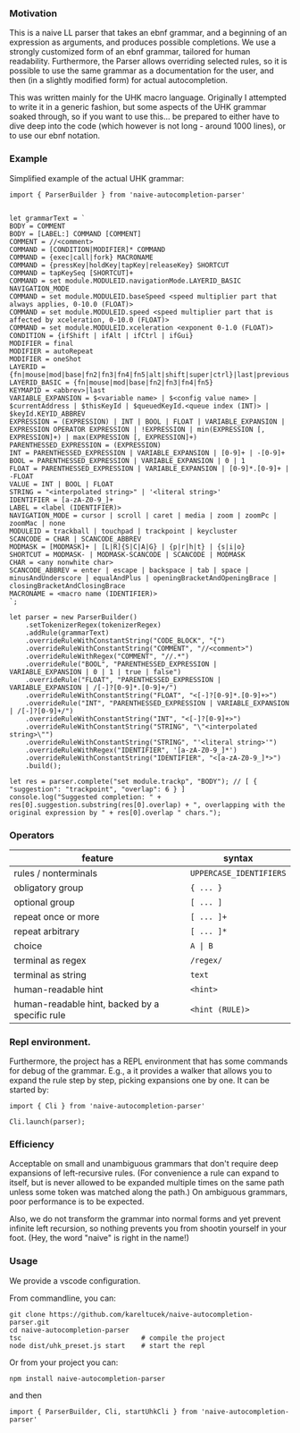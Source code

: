 ### Motivation
This is a naive LL parser that takes an ebnf grammar, and a beginning of an expression as arguments, and produces possible completions. We use a strongly customized form of an ebnf grammar, tailored for human readability. Furthermore, the Parser allows overriding selected rules, so it is possible to use the same grammar as a documentation for the user, and then (in a slightly modified form) for actual autocompletion. 

This was written mainly for the UHK macro language. Originally I attempted to write it in a generic fashion, but some aspects of the UHK grammar soaked through, so if you want to use this... be prepared to either have to dive deep into the code (which however is not long - around 1000 lines), or to use our ebnf notation.

### Example

Simplified example of the actual UHK grammar:

```
import { ParserBuilder } from 'naive-autocompletion-parser'


let grammarText = `
BODY = COMMENT
BODY = [LABEL:] COMMAND [COMMENT]
COMMENT = //<comment>
COMMAND = [CONDITION|MODIFIER]* COMMAND
COMMAND = {exec|call|fork} MACRONAME
COMMAND = {pressKey|holdKey|tapKey|releaseKey} SHORTCUT
COMMAND = tapKeySeq [SHORTCUT]+
COMMAND = set module.MODULEID.navigationMode.LAYERID_BASIC NAVIGATION_MODE
COMMAND = set module.MODULEID.baseSpeed <speed multiplier part that always applies, 0-10.0 (FLOAT)>
COMMAND = set module.MODULEID.speed <speed multiplier part that is affected by xceleration, 0-10.0 (FLOAT)>
COMMAND = set module.MODULEID.xceleration <exponent 0-1.0 (FLOAT)>
CONDITION = {ifShift | ifAlt | ifCtrl | ifGui}
MODIFIER = final
MODIFIER = autoRepeat
MODIFIER = oneShot
LAYERID = {fn|mouse|mod|base|fn2|fn3|fn4|fn5|alt|shift|super|ctrl}|last|previous
LAYERID_BASIC = {fn|mouse|mod|base|fn2|fn3|fn4|fn5}
KEYMAPID = <abbrev>|last
VARIABLE_EXPANSION = $<variable name> | $<config value name> | $currentAddress | $thisKeyId | $queuedKeyId.<queue index (INT)> | $keyId.KEYID_ABBREV
EXPRESSION = (EXPRESSION) | INT | BOOL | FLOAT | VARIABLE_EXPANSION | EXPRESSION OPERATOR EXPRESSION | !EXPRESSION | min(EXPRESSION [, EXPRESSION]+) | max(EXPRESSION [, EXPRESSION]+)
PARENTHESSED_EXPRESSION = (EXPRESSION)
INT = PARENTHESSED_EXPRESSION | VARIABLE_EXPANSION | [0-9]+ | -[0-9]+
BOOL = PARENTHESSED_EXPRESSION | VARIABLE_EXPANSION | 0 | 1
FLOAT = PARENTHESSED_EXPRESSION | VARIABLE_EXPANSION | [0-9]*.[0-9]+ | -FLOAT
VALUE = INT | BOOL | FLOAT
STRING = "<interpolated string>" | '<literal string>'
IDENTIFIER = [a-zA-Z0-9_]+
LABEL = <label (IDENTIFIER)>
NAVIGATION_MODE = cursor | scroll | caret | media | zoom | zoomPc | zoomMac | none
MODULEID = trackball | touchpad | trackpoint | keycluster
SCANCODE = CHAR | SCANCODE_ABBREV
MODMASK = [MODMASK]+ | [L|R]{S|C|A|G} | {p|r|h|t} | {s|i|o}
SHORTCUT = MODMASK- | MODMASK-SCANCODE | SCANCODE | MODMASK
CHAR = <any nonwhite char>
SCANCODE_ABBREV = enter | escape | backspace | tab | space | minusAndUnderscore | equalAndPlus | openingBracketAndOpeningBrace | closingBracketAndClosingBrace
MACRONAME = <macro name (IDENTIFIER)>
`;

let parser = new ParserBuilder()
    .setTokenizerRegex(tokenizerRegex)
    .addRule(grammarText)
    .overrideRuleWithConstantString("CODE_BLOCK", "{")
    .overrideRuleWithConstantString("COMMENT", "//<comment>")
    .overrideRuleWithRegex("COMMENT", "//.*")
    .overrideRule("BOOL", "PARENTHESSED_EXPRESSION | VARIABLE_EXPANSION | 0 | 1 | true | false")
    .overrideRule("FLOAT", "PARENTHESSED_EXPRESSION | VARIABLE_EXPANSION | /[-]?[0-9]*.[0-9]+/")
    .overrideRuleWithConstantString("FLOAT", "<[-]?[0-9]*.[0-9]+>")
    .overrideRule("INT", "PARENTHESSED_EXPRESSION | VARIABLE_EXPANSION | /[-]?[0-9]+/")
    .overrideRuleWithConstantString("INT", "<[-]?[0-9]+>")
    .overrideRuleWithConstantString("STRING", "\"<interpolated string>\"")
    .overrideRuleWithConstantString("STRING", "'<literal string>'")
    .overrideRuleWithRegex("IDENTIFIER", '[a-zA-Z0-9_]*')
    .overrideRuleWithConstantString("IDENTIFIER", "<[a-zA-Z0-9_]*>")
    .build();

let res = parser.complete("set module.trackp", "BODY"); // [ { "suggestion": "trackpoint", "overlap": 6 } ]
console.log("Suggested completion: " + res[0].suggestion.substring(res[0].overlap) + ", overlapping with the original expression by " + res[0].overlap " chars.");
```

### Operators

feature | syntax
 --- | ---
 rules / nonterminals | `UPPERCASE_IDENTIFIERS`
 obligatory group | `{ ... }`
 optional group | `[ ... ]`
 repeat once or more | `[ ... ]+`
 repeat arbitrary | `[ ... ]*`
 choice | `A \| B`
 terminal as regex | `/regex/`
 terminal as string | `text`
 human-readable hint | `<hint>`
 human-readable hint, backed by a specific rule | `<hint (RULE)>`

### Repl environment.

Furthermore, the project has a REPL environment that has some commands for debug of the grammar. E.g., a it provides a walker that allows you to expand the rule step by step, picking expansions one by one. It can be started by:

```
import { Cli } from 'naive-autocompletion-parser'

Cli.launch(parser);
```

### Efficiency

Acceptable on small and unambiguous grammars that don't require deep expansions of left-recursive rules. (For convenience a rule can expand to itself, but is never allowed to be expanded multiple times on the same path unless some token was matched along the path.) On ambiguous grammars, poor performance is to be expected.

Also, we do not transform the grammar into normal forms and yet prevent infinite left recursion, so nothing prevents you from shootin yourself in your foot. (Hey, the word "naive" is right in the name!)

### Usage

We provide a vscode configuration. 

From commandline, you can:

```
git clone https://github.com/kareltucek/naive-autocompletion-parser.git
cd naive-autocompletion-parser
tsc                              # compile the project
node dist/uhk_preset.js start    # start the repl
```

Or from your project you can:

```
npm install naive-autocompletion-parser
```

and then

```
import { ParserBuilder, Cli, startUhkCli } from 'naive-autocompletion-parser'
```
